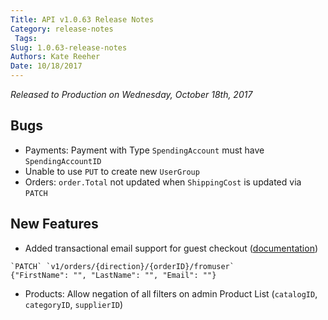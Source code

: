 ```yaml
---
Title: API v1.0.63 Release Notes
Category: release-notes
 Tags: 
Slug: 1.0.63-release-notes
Authors: Kate Reeher
Date: 10/18/2017
---
```


_Released to Production on Wednesday, October 18th, 2017_

## Bugs
- Payments: Payment with Type `SpendingAccount` must have `SpendingAccountID`
- Unable to use `PUT` to create new `UserGroup`
- Orders: `order.Total` not updated when `ShippingCost` is updated via `PATCH`

## New Features
- Added transactional email support for guest checkout ([documentation](http://qa-documentation.ordercloud.io/api-reference#Orders_PatchFromUser))

```
`PATCH` `v1/orders/{direction}/{orderID}/fromuser`
{"FirstName": "", "LastName": "", "Email": ""}
```
- Products: Allow negation of all filters on admin Product List (`catalogID`, `categoryID`, `supplierID`)
